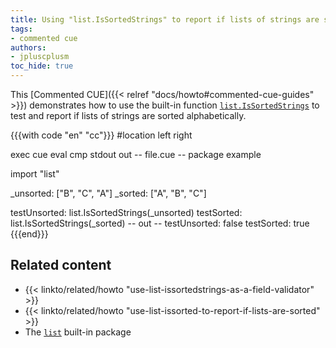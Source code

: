 ```yaml
---
title: Using "list.IsSortedStrings" to report if lists of strings are sorted
tags:
- commented cue
authors:
- jpluscplusm
toc_hide: true
---
```


This [Commented CUE]({{< relref "docs/howto#commented-cue-guides" >}})
demonstrates how to use the built-in function
[`list.IsSortedStrings`](https://pkg.go.dev/cuelang.org/go/pkg/list#IsSortedStrings)
to test and report if lists of strings are sorted alphabetically.

{{{with code "en" "cc"}}}
#location left right

exec cue eval
cmp stdout out
-- file.cue --
package example

import "list"

_unsorted: ["B", "C", "A"]
_sorted: ["A", "B", "C"]

testUnsorted: list.IsSortedStrings(_unsorted)
testSorted:   list.IsSortedStrings(_sorted)
-- out --
testUnsorted: false
testSorted:   true
{{{end}}}

## Related content

- {{< linkto/related/howto "use-list-issortedstrings-as-a-field-validator" >}}
- {{< linkto/related/howto "use-list-issorted-to-report-if-lists-are-sorted" >}}
- The [`list`](https://pkg.go.dev/cuelang.org/go/pkg/list) built-in package
